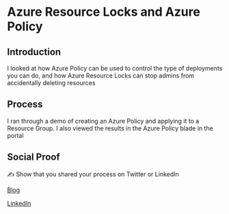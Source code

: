 # Azure Resource Locks and Azure Policy

## Introduction

I looked at how Azure Policy can be used to control the type of deployments you can do, and how Azure Resource Locks can stop admins from accidentally deleting resources 

## Process

I ran through a demo of creating an Azure Policy and applying it to a Resource Group. I also viewed the results in the Azure Policy blade in the portal

## Social Proof

✍️ Show that you shared your process on Twitter or LinkedIn

[Blog](https://michaeldurkan.com/2021/11/16/100daysofcloud-day8-azureresourcelocksazurepolicy/)

[LinkedIn](https://www.linkedin.com/posts/michael-durkan-1a72a759_100-days-of-cloudday8-azure-resource-activity-6847997079881621504-K2ps)
